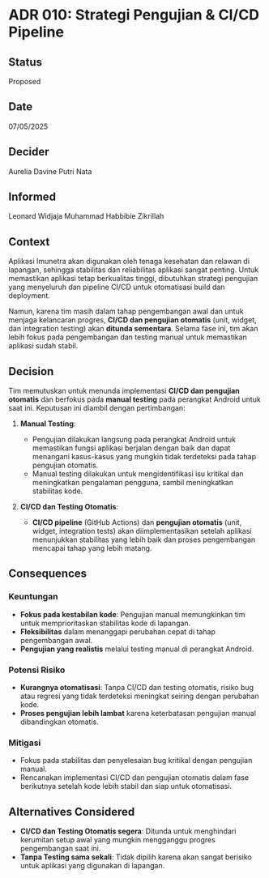 # ADR 010: Strategi Pengujian & CI/CD Pipeline

## Status
Proposed

## Date
07/05/2025

## Decider 
Aurelia Davine Putri Nata  

## Informed
Leonard Widjaja
Muhammad Habbibie Zikrillah  

## Context

Aplikasi Imunetra akan digunakan oleh tenaga kesehatan dan relawan di lapangan, sehingga stabilitas dan reliabilitas aplikasi sangat penting. Untuk memastikan aplikasi tetap berkualitas tinggi, dibutuhkan strategi pengujian yang menyeluruh dan pipeline CI/CD untuk otomatisasi build dan deployment.

Namun, karena tim masih dalam tahap pengembangan awal dan untuk menjaga kelancaran progres, **CI/CD dan pengujian otomatis** (unit, widget, dan integration testing) akan **ditunda sementara**. Selama fase ini, tim akan lebih fokus pada pengembangan dan testing manual untuk memastikan aplikasi sudah stabil.

## Decision

Tim memutuskan untuk menunda implementasi **CI/CD dan pengujian otomatis** dan berfokus pada **manual testing** pada perangkat Android untuk saat ini. Keputusan ini diambil dengan pertimbangan:

1. **Manual Testing**:
   - Pengujian dilakukan langsung pada perangkat Android untuk memastikan fungsi aplikasi berjalan dengan baik dan dapat menangani kasus-kasus yang mungkin tidak terdeteksi pada tahap pengujian otomatis.
   - Manual testing dilakukan untuk mengidentifikasi isu kritikal dan meningkatkan pengalaman pengguna, sambil meningkatkan stabilitas kode.

2. **CI/CD dan Testing Otomatis**:
   - **CI/CD pipeline** (GitHub Actions) dan **pengujian otomatis** (unit, widget, integration tests) akan diimplementasikan setelah aplikasi menunjukkan stabilitas yang lebih baik dan proses pengembangan mencapai tahap yang lebih matang.

## Consequences

### Keuntungan

- **Fokus pada kestabilan kode**: Pengujian manual memungkinkan tim untuk memprioritaskan stabilitas kode di lapangan.
- **Fleksibilitas** dalam menanggapi perubahan cepat di tahap pengembangan awal.
- **Pengujian yang realistis** melalui testing manual di perangkat Android.

### Potensi Risiko

- **Kurangnya otomatisasi**: Tanpa CI/CD dan testing otomatis, risiko bug atau regresi yang tidak terdeteksi meningkat seiring dengan perubahan kode.
- **Proses pengujian lebih lambat** karena keterbatasan pengujian manual dibandingkan otomatis.

### Mitigasi

- Fokus pada stabilitas dan penyelesaian bug kritikal dengan pengujian manual.
- Rencanakan implementasi CI/CD dan pengujian otomatis dalam fase berikutnya setelah kode lebih stabil dan siap untuk otomatisasi.

## Alternatives Considered

- **CI/CD dan Testing Otomatis segera**: Ditunda untuk menghindari kerumitan setup awal yang mungkin mengganggu progres pengembangan saat ini.
- **Tanpa Testing sama sekali**: Tidak dipilih karena akan sangat berisiko untuk aplikasi yang digunakan di lapangan.
